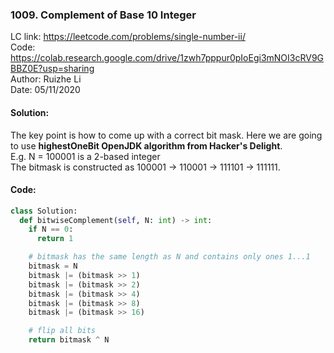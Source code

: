 ### 1009. Complement of Base 10 Integer
LC link: https://leetcode.com/problems/single-number-ii/  
Code: https://colab.research.google.com/drive/1zwh7pppur0pIoEgi3mNOI3cRV9GBBZ0E?usp=sharing  
Author: Ruizhe Li  
Date: 05/11/2020

#### Solution:
The key point is how to come up with a correct bit mask. Here we are going to use **highestOneBit OpenJDK algorithm from Hacker's Delight**.  
E.g. N = 100001 is a 2-based integer  
The bitmask is constructed as 100001 -> 110001 -> 111101 -> 111111.
#### Code:
```python
class Solution:
  def bitwiseComplement(self, N: int) -> int:
    if N == 0:
      return 1

    # bitmask has the same length as N and contains only ones 1...1
    bitmask = N
    bitmask |= (bitmask >> 1)
    bitmask |= (bitmask >> 2)
    bitmask |= (bitmask >> 4)
    bitmask |= (bitmask >> 8)
    bitmask |= (bitmask >> 16)

    # flip all bits
    return bitmask ^ N
```